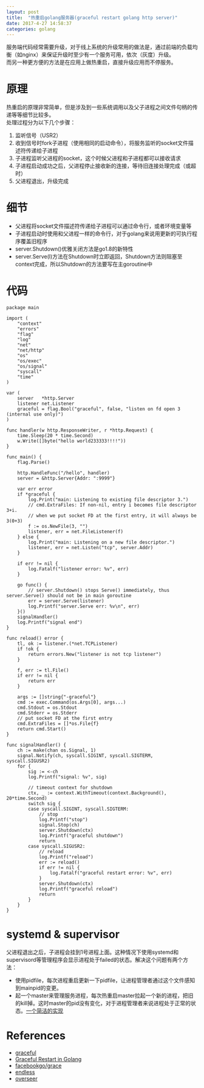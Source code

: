 ```yaml
---
layout: post
title:  "热重启golang服务器(graceful restart golang http server)"
date: 2017-4-27 14:58:37
categories: golang 
---
```


服务端代码经常需要升级，对于线上系统的升级常用的做法是，通过前端的负载均衡（如nginx）来保证升级时至少有一个服务可用，依次（灰度）升级。  
而另一种更方便的方法是在应用上做热重启，直接升级应用而不停服务。  

# 原理
热重启的原理非常简单，但是涉及到一些系统调用以及父子进程之间文件句柄的传递等等细节比较多。  
处理过程分为以下几个步骤：  
1. 监听信号（USR2）
2. 收到信号时fork子进程（使用相同的启动命令），将服务监听的socket文件描述符传递给子进程
3. 子进程监听父进程的socket，这个时候父进程和子进程都可以接收请求
4. 子进程启动成功之后，父进程停止接收新的连接，等待旧连接处理完成（或超时）
5. 父进程退出，升级完成

# 细节
* 父进程将socket文件描述符传递给子进程可以通过命令行，或者环境变量等
* 子进程启动时使用和父进程一样的命令行，对于golang来说用更新的可执行程序覆盖旧程序 
* server.Shutdown()优雅关闭方法是go1.8的新特性
* server.Serve(l)方法在Shutdown时立即返回，Shutdown方法则阻塞至context完成，所以Shutdown的方法要写在主goroutine中

# 代码
``` golang
package main

import (
    "context"
    "errors"
    "flag"
    "log"
    "net"
    "net/http"
    "os"
    "os/exec"
    "os/signal"
    "syscall"
    "time"
)

var (
    server   *http.Server
    listener net.Listener
    graceful = flag.Bool("graceful", false, "listen on fd open 3 (internal use only)")
)

func handler(w http.ResponseWriter, r *http.Request) {
    time.Sleep(20 * time.Second)
    w.Write([]byte("hello world233333!!!!"))
}

func main() {
    flag.Parse()

    http.HandleFunc("/hello", handler)
    server = &http.Server{Addr: ":9999"}

    var err error
    if *graceful {
        log.Print("main: Listening to existing file descriptor 3.")
        // cmd.ExtraFiles: If non-nil, entry i becomes file descriptor 3+i.
        // when we put socket FD at the first entry, it will always be 3(0+3)
        f := os.NewFile(3, "")
        listener, err = net.FileListener(f)
    } else {
        log.Print("main: Listening on a new file descriptor.")
        listener, err = net.Listen("tcp", server.Addr)
    }

    if err != nil {
        log.Fatalf("listener error: %v", err)
    }

    go func() {
        // server.Shutdown() stops Serve() immediately, thus server.Serve() should not be in main goroutine
        err = server.Serve(listener)
        log.Printf("server.Serve err: %v\n", err)
    }()
    signalHandler()
    log.Printf("signal end")
}

func reload() error {
    tl, ok := listener.(*net.TCPListener)
    if !ok {
        return errors.New("listener is not tcp listener")
    }

    f, err := tl.File()
    if err != nil {
        return err
    }

    args := []string{"-graceful"}
    cmd := exec.Command(os.Args[0], args...)
    cmd.Stdout = os.Stdout
    cmd.Stderr = os.Stderr
    // put socket FD at the first entry
    cmd.ExtraFiles = []*os.File{f}
    return cmd.Start()
}

func signalHandler() {
    ch := make(chan os.Signal, 1)
    signal.Notify(ch, syscall.SIGINT, syscall.SIGTERM, syscall.SIGUSR2)
    for {
        sig := <-ch
        log.Printf("signal: %v", sig)

        // timeout context for shutdown
        ctx, _ := context.WithTimeout(context.Background(), 20*time.Second)
        switch sig {
        case syscall.SIGINT, syscall.SIGTERM:
            // stop
            log.Printf("stop")
            signal.Stop(ch)
            server.Shutdown(ctx)
            log.Printf("graceful shutdown")
            return
        case syscall.SIGUSR2:
            // reload
            log.Printf("reload")
            err := reload()
            if err != nil {
                log.Fatalf("graceful restart error: %v", err)
            }
            server.Shutdown(ctx)
            log.Printf("graceful reload")
            return
        }
    }
}

```

# systemd & supervisor
父进程退出之后，子进程会挂到1号进程上面。这种情况下使用systemd和supervisord等管理程序会显示进程处于failed的状态。解决这个问题有两个方法：
- 使用pidfile，每次进程重启更新一下pidfile，让进程管理者通过这个文件感知到mainpid的变更。
- 起一个master来管理服务进程，每次热重启master拉起一个新的进程，把旧的kill掉。这时master的pid没有变化，对于进程管理者来说进程处于正常的状态。[一个简洁的实现](https://github.com/kuangchanglang/graceful)


# References
- [graceful](https://github.com/kuangchanglang/graceful)
- [Graceful Restart in Golang](https://grisha.org/blog/2014/06/03/graceful-restart-in-golang/)  
- [facebookgo/grace](https://github.com/facebookgo/grace)
- [endless](https://github.com/fvbock/endless)
- [overseer](https://github.com/jpillora/overseer)
